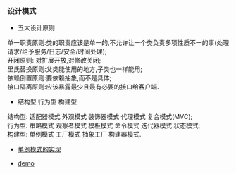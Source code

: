 ### 设计模式

- 五大设计原则   

单一职责原则:类的职责应该是单一的,不允许让一个类负责多项性质不一的事(处理请求/给予服务/日志/安全/时间处理);     
开闭原则: 对扩展开放,对修改关闭;   
里氏替换原则:父类能使用的地方,子类也一样能用;  
依赖倒置原则:要依赖抽象,而不是具体;  
接口隔离原则:应该暴露最少且最有必要的接口给客户端.   

- 结构型 行为型 构建型  

结构型: 适配器模式 外观模式 装饰器模式 代理模式 复合模式(MVC);  
行为型: 策略模式 观察者模式 模板模式 命令模式 迭代器模式 状态模式;    
构建型: 单例模式 工厂模式 抽象工厂 构建器模式.  

- [单例模式的实现](https://github.com/MelloChan/interviews-coding/blob/master/No02.java)       

- [demo](https://github.com/MelloChan/java-design)